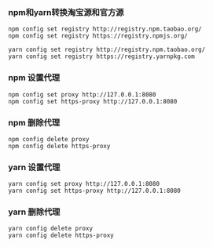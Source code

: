 ### npm和yarn转换淘宝源和官方源
```
npm config set registry http://registry.npm.taobao.org/
npm config set registry https://registry.npmjs.org/

yarn config set registry http://registry.npm.taobao.org/
yarn config set registry https://registry.yarnpkg.com
```

### npm 设置代理

```
npm config set proxy http://127.0.0.1:8080
npm config set https-proxy http://127.0.0.1:8080
```

### npm 删除代理
```
npm config delete proxy
npm config delete https-proxy
```

### yarn 设置代理

```
yarn config set proxy http://127.0.0.1:8080
yarn config set https-proxy http://127.0.0.1:8080
```

### yarn 删除代理

```
yarn config delete proxy
yarn config delete https-proxy
```
